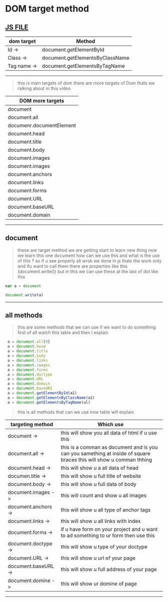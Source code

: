 # DOM target method
[JS FILE](../JS/62-DOM-target-object.js)
---
| dom target | Method |
|-------|-------|
|Id -> | document.getElementById |
|Class -> | document.getElementsByClassName |
|Tag name -> | document.getElementsByTagName |
---
> this is main targets of dom there are more targets of Dom thats we ralking about in this video

| DOM more targets|
|-------|
|document|
|document.all|
|documenr.documentElement|
|document.head|
|document.title|
|document.body|
|document.images|
|document.images|
|document.anchors|
|document.links |
|document.forms|
|document.URL|
|document.baseURL|
|document.domain|

---
## document
> these are target method we are getting start to learn new thing now we learn this one 
document
how can we use this and what is the use of this ?
so if u see properly all wrok we done in js thats the work only and ifu want to call them there are properties like this (document.write())
but in this we can use these at the last of dot
like this 
```javascript
var a = document

document.write(a)
```
---
## all methods

> this are some methods that we can use if we want to do something first of all watch this table and then i explain

```javascript
 a = document.all[9]
 a = document.head
 a = document.title
 a = document.body
 a = document.links
 a = document.images
 a = document.forms
 a = document.doctype
 a = document.URL
 a = document.domain
 a = document.baseURI
 a = document.getElementById(a1)
 a = document.getElementsByClassName(a1)
 a = document.getElementsByTagName(ul)
```
> this is all methods that can we use 
now table will explain

| targeting method |Which use |
|---------|----------|
|document ->|this will show you all data of html if u use this|
|document.all ->| this is a comman as document and is you can you samething at inside of square braces this will show u comman thhing|
|document.head ->|this will show u a all data of head|
|documen.title -> | this will show u full title of website|
|document.body ->|this will show u full data of body |
|document.images ->|this will count and show u all images|
|document.anchors ->|this will show u all type of anchor tags|
|document.links -> | this will show u all links with index|
|document.forms -> | if u have form on your project and u want to ad something to ur form then use this |
|document.doctype ->| this will show u type of your doctype|
|document.URL ->| this will show u url of your page |
|document.baseURL ->| this will show u full address of your page|
|document.domine ->|this will show ur domine of page |
---
